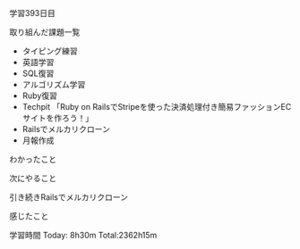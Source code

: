 学習393日目

取り組んだ課題一覧

- タイピング練習
- 英語学習
- SQL復習
- アルゴリズム学習
- Ruby復習
- Techpit 「Ruby on RailsでStripeを使った決済処理付き簡易ファッションECサイトを作ろう！」
- Railsでメルカリクローン
- 月報作成

わかったこと

次にやること

引き続きRailsでメルカリクローン

感じたこと

学習時間 Today: 8h30m Total:2362h15m